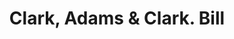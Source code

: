 ---
doi: 10.7916/D84T7WJ4
date_other: '1880'
date_other_textual: 1880-1889
form: printed ephemera
genre:
- Invoices
name:
- Clark, Adams & Clark
object_in_context_url: https://biggert.cul.columbia.edu/items/view/ave_biggert_01777
subject_hierarchical_geographic:
- Boston, Massachusetts, United States
subject_name:
- Clark, Adams & Clark
title: Clark, Adams & Clark. Bill
sort_title: Clark, Adams & Clark. Bill
call_number: ave_biggert_01777
coordinates:
- 42.35805555555556,-71.06361111111111
pid: ave_biggert_01777
identifiers: ave_biggert_01777
thumbnail: https://derivativo-1.library.columbia.edu/iiif/2/ldpd:490795/full/!256,256/0/native.jpg
permalink: "/items/ave_biggert_01777/"
layout: iiif-image-page
---